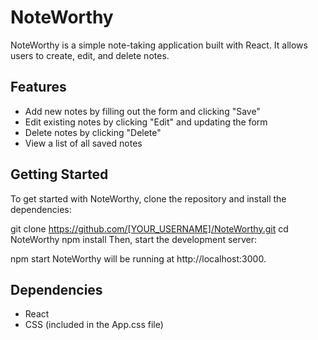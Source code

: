 # NoteWorthy
NoteWorthy is a simple note-taking application built with React. It allows users to create, edit, and delete notes.

## Features
<ul><li>Add new notes by filling out the form and clicking "Save"</li>
<li>Edit existing notes by clicking "Edit" and updating the form</li>
<li>Delete notes by clicking "Delete"</li>
<li>View a list of all saved notes</li></ul>

## Getting Started
To get started with NoteWorthy, clone the repository and install the dependencies:


git clone https://github.com/[YOUR_USERNAME]/NoteWorthy.git
cd NoteWorthy
npm install
Then, start the development server:


npm start
NoteWorthy will be running at http://localhost:3000.

## Dependencies
<ul><li>React</li>
  <li>CSS (included in the App.css file)</li>
